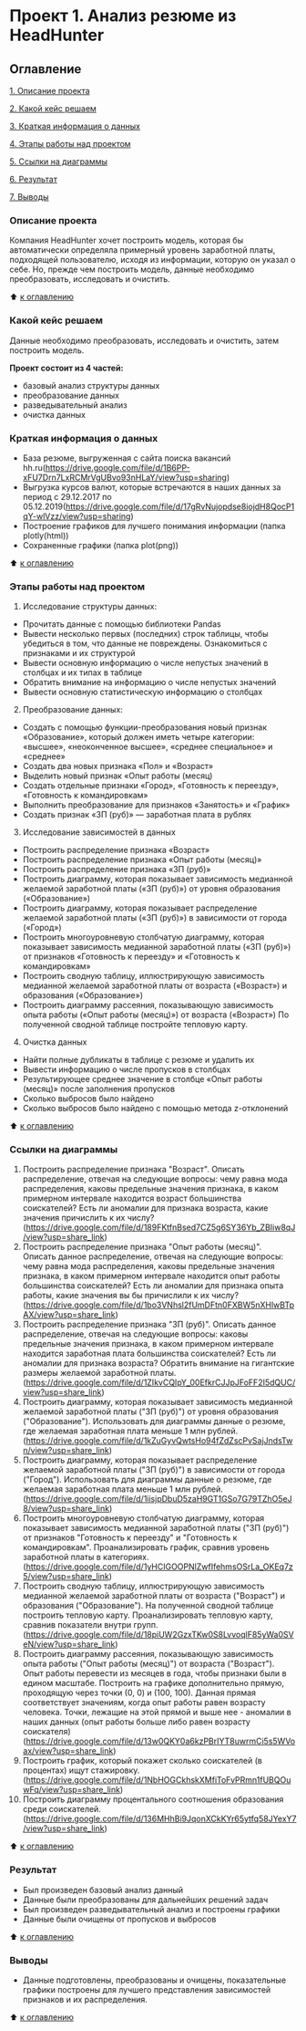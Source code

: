 # Проект 1. Анализ резюме из HeadHunter  

## Оглавление

[1. Описание проекта](https://github.com/Welle470/df-data-science/blob/master/project1/README.md#Описание-проекта)

[2. Какой кейс решаем](https://github.com/Welle470/df-data-science/blob/master/project1/README.md#Какой-кейс-решаем)

[3. Краткая информация о данных](https://github.com/Welle470/df-data-science/blob/master/project1/README.md#Краткая-информация-о-данных)

[4. Этапы работы над проектом](https://github.com/Welle470/df-data-science/blob/master/project1/README.md#Этапы-работы-над-проектом)

[5. Ссылки на диаграммы](https://github.com/Welle470/df-data-science/blob/master/project1/README.md#Ссылки-на-диаграммы)

[6. Результат](https://github.com/Welle470/df-data-science/blob/master/project1/README.md#Результат)

[7. Выводы](https://github.com/Welle470/df-data-science/blob/master/project1/README.md#Выводы)

### Описание проекта

Компания HeadHunter хочет построить модель, которая бы автоматически определяла примерный уровень заработной платы, подходящей пользователю, исходя из информации, которую он указал о себе. Но, прежде чем построить модель, данные необходимо преобразовать, исследовать и очистить.


:arrow_up: [к оглавлению](https://github.com/Welle470/df-data-science/blob/master/project1/README.md#Оглавление)

### Какой кейс решаем

Данные необходимо преобразовать, исследовать и очистить, затем построить модель.

**Проект состоит из 4 частей:**
- базовый анализ структуры данных
- преобразование данных
- разведывательный анализ
- очистка данных

### Краткая информация о данных
- База резюме, выгруженная с сайта поиска вакансий hh.ru(https://drive.google.com/file/d/1B6PP-xFU7Drn7LxRCMrVgUBvo93nHLaY/view?usp=sharing)
- Выгрузка курсов валют, которые встречаются в наших данных за период с 29.12.2017 по 05.12.2019(https://drive.google.com/file/d/17gRvNujopdse8iojdH8QocP1qY-wlVzz/view?usp=sharing)
- Построение графиков для лучшего понимания информации (папка plotly(html))
- Сохраненные графики (папка plot(png))


:arrow_up: [к оглавлению](https://github.com/Welle470/df-data-science/blob/master/project1/README.md#Оглавление)

### Этапы работы над проектом
1. Исследование структуры данных:
* Прочитать данные с помощью библиотеки Pandas
* Вывести несколько первых (последних) строк таблицы, чтобы убедиться в том, что данные не повреждены. Ознакомиться с признаками и их структурой
* Вывести основную информацию о числе непустых значений в столбцах и их типах в таблице
* Обратить внимание на информацию о числе непустых значений
* Вывести основную статистическую информацию о столбцах

2. Преобразование данных:
* Создать с помощью функции-преобразования новый признак «Образование», который должен иметь четыре категории: «высшее», «неоконченное высшее», «среднее специальное» и «среднее»
* Создать два новых признака «Пол» и «Возраст»
* Выделить новый признак «Опыт работы (месяц)
* Создать отдельные признаки «Город», «Готовность к переезду», «Готовность к командировкам»
* Выполнить преобразование для признаков «Занятость» и «График»
* Создать признак «ЗП (руб)» — заработная плата в рублях

3. Исследование зависимостей в данных
* Построить распределение признака «Возраст»
* Построить распределение признака «Опыт работы (месяц)»
* Построить распределение признака «ЗП (руб)»
* Построить диаграмму, которая показывает зависимость медианной желаемой заработной платы («ЗП (руб)») от уровня образования («Образование»)
* Построить диаграмму, которая показывает распределение желаемой заработной платы («ЗП (руб)») в зависимости от города («Город»)
* Построить многоуровневую столбчатую диаграмму, которая показывает зависимость медианной заработной платы («ЗП (руб)») от признаков «Готовность к переезду» и «Готовность к командировкам»
* Построить сводную таблицу, иллюстрирующую зависимость медианной желаемой заработной платы от возраста («Возраст») и образования («Образование»)
* Построить диаграмму рассеяния, показывающую зависимость опыта работы («Опыт работы (месяц)») от возраста («Возраст»)
По полученной сводной таблице постройте тепловую карту.

4. Очистка данных
* Найти полные дубликаты в таблице с резюме и удалить их
* Вывести информацию о числе пропусков в столбцах
* Результирующее среднее значение в столбце «Опыт работы (месяц)» после заполнения пропусков
* Сколько выбросов было найдено
* Сколько выбросов было найдено с помощью метода z-отклонений

:arrow_up: [к оглавлению](https://github.com/Welle470/df-data-science/blob/master/project1/README.md#Оглавление)

### Ссылки на диаграммы
1. Построить распределение признака "Возраст". Описать распределение, отвечая на следующие вопросы: чему равна мода распределения, каковы предельные значения признака, в каком примерном интервале находится возраст большинства соискателей? Есть ли аномалии для признака возраста, какие значения причислить к их числу?(https://drive.google.com/file/d/189FKtfnBsed7CZ5g6SY36Yb_ZBIiw8qJ/view?usp=share_link)
2. Построить распределение признака "Опыт работы (месяц)". Описать данное распределение, отвечая на следующие вопросы: чему равна мода распределения, каковы предельные значения признака, в каком примерном интервале находится опыт работы большинства соискателей? Есть ли аномалии для признака опыта работы, какие значения вы бы причислили к их числу?(https://drive.google.com/file/d/1bo3VNhsl2fUmDFtn0FXBW5nXHlwBTpAX/view?usp=share_link)
3. Построить распределение признака "ЗП (руб)". Описать данное распределение, отвечая на следующие вопросы: каковы предельные значения признака, в каком примерном интервале находится заработная плата большинства соискателей? Есть ли аномалии для признака возраста? Обратить внимание на гигантские размеры желаемой заработной платы.(https://drive.google.com/file/d/1ZIkvCQIpY_00EfkrCJJpJFoFF2I5dQUC/view?usp=share_link)
4. Построить диаграмму, которая показывает зависимость медианной желаемой заработной платы ("ЗП (руб)") от уровня образования ("Образование"). Использовать для диаграммы данные о резюме, где желаемая заработная плата меньше 1 млн рублей.(https://drive.google.com/file/d/1kZuGyvQwtsHo94fZdZscPvSajJndsTwn/view?usp=share_link)
5. Построить диаграмму, которая показывает распределение желаемой заработной платы ("ЗП (руб)") в зависимости от города ("Город"). Использовать для диаграммы данные о резюме, где желаемая заработная плата меньше 1 млн рублей.(https://drive.google.com/file/d/1iisjpDbuD5zaH9GT1GSo7G79TZhO5eJ8/view?usp=share_link)
6. Построить многоуровневую столбчатую диаграмму, которая показывает зависимость медианной заработной платы ("ЗП (руб)") от признаков "Готовность к переезду" и "Готовность к командировкам". Проанализировать график, сравнив уровень заработной платы в категориях.(https://drive.google.com/file/d/1yHCIGOOPNlZwfIfehmsOSrLa_OKEq7z5/view?usp=share_link)
7. Построить сводную таблицу, иллюстрирующую зависимость медианной желаемой заработной платы от возраста ("Возраст") и образования ("Образование"). На полученной сводной таблице построить тепловую карту. Проанализировать тепловую карту, сравнив показатели внутри групп.(https://drive.google.com/file/d/18piUW2GzxTKw0S8LvvoqlF85yWa0SVeN/view?usp=share_link)
8. Построить диаграмму рассеяния, показывающую зависимость опыта работы ("Опыт работы (месяц)") от возраста ("Возраст"). Опыт работы перевести из месяцев в года, чтобы признаки были в едином масштабе. Построить на графике дополнительно прямую, проходящую через точки (0, 0) и (100, 100). Данная прямая соответствует значениям, когда опыт работы равен возрасту человека. Точки, лежащие на этой прямой и выше нее - аномалии в наших данных (опыт работы больше либо равен возрасту соискателя)(https://drive.google.com/file/d/13w0QKY0a6kzPBrIYT8uwrmCi5s5WVoax/view?usp=share_link)
9. Построить график, который покажет сколько соискателей (в процентах) ищут стажировку.(https://drive.google.com/file/d/1NbHOGCkhskXMfiToFvPRmn1fUBQOuwFq/view?usp=share_link)
10. Построить диаграмму процентального соотношения образования среди соискателей.(https://drive.google.com/file/d/136MHhBi9JqonXCkKYr65ytfq58JYexY7/view?usp=share_link)

:arrow_up: [к оглавлению](https://github.com/Welle470/df-data-science/blob/master/project1/README.md#Оглавление)

### Результат
* Был произведен базовый анализ данный
* Данные были преобразованы для дальнейших решений задач
* Был произведен разведывательный анализ и построены графики
* Данные были очищены от пропусков и выбросов

:arrow_up: [к оглавлению](https://github.com/Welle470/df-data-science/blob/master/project1/README.md#Оглавление)

### Выводы
* Данные подготовлены, преобразованы и очищены, показательные графики построены для лучшего представления зависимостей признаков и их распределения.

:arrow_up: [к оглавлению](https://github.com/Welle470/df-data-science/blob/master/project1/README.md#Оглавление)
